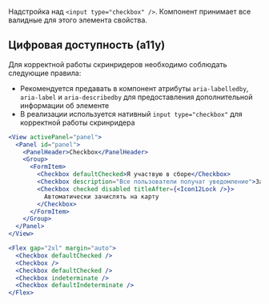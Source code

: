 Надстройка над `<input type="checkbox" />`. Компонент принимает все валидные для этого элемента свойства.

## Цифровая доступность (a11y)

Для корректной работы скринридеров необходимо соблюдать следующие правила:

- Рекомендуется предавать в компонент атрибуты `aria-labelledby`, `aria-label` и `aria-describedby` для предоставления
  дополнительной информации об элементе
- В реализации используется нативный `input type="checkbox"` для корректной работы скринридера

```jsx
<View activePanel="panel">
  <Panel id="panel">
    <PanelHeader>Checkbox</PanelHeader>
    <Group>
      <FormItem>
        <Checkbox defaultChecked>Я участвую в сборе</Checkbox>
        <Checkbox description="Все пользователи получат уведомление">Закрепить сообщение</Checkbox>
        <Checkbox checked disabled titleAfter={<Icon12Lock />}>
          Автоматически зачислять на карту
        </Checkbox>
      </FormItem>
    </Group>
  </Panel>
</View>
```

```jsx { "props": { "layout": false, "iframe": false } }
<Flex gap="2xl" margin="auto">
  <Checkbox defaultChecked />
  <Checkbox />
  <Checkbox defaultChecked />
  <Checkbox indeterminate />
  <Checkbox defaultIndeterminate />
</Flex>
```
